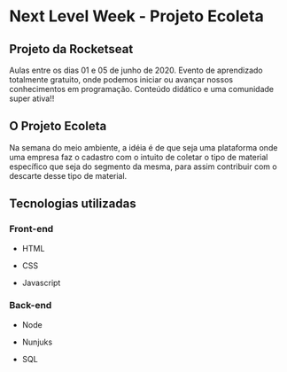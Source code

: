 # Next Level Week - Projeto Ecoleta

## Projeto da Rocketseat 

Aulas entre os dias 01 e 05 de junho de 2020. Evento de aprendizado totalmente gratuito, onde podemos iniciar ou avançar nossos conhecimentos em programação. Conteúdo didático e uma comunidade super ativa!!

## O Projeto Ecoleta
Na semana do meio ambiente, a idéia é de que seja uma plataforma onde uma empresa faz o cadastro com o intuito de coletar o tipo de material específico que seja do segmento da mesma, para assim contribuir com o descarte desse tipo de material.

## Tecnologias utilizadas

### Front-end

- HTML

- CSS

- Javascript

### Back-end

- Node

- Nunjuks

- SQL